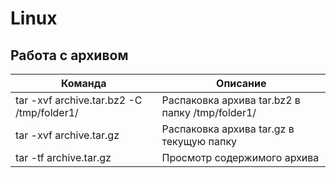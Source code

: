 # Linux

## Работа с архивом

|Команда|Описание|
|-------|--------|
|tar -xvf archive.tar.bz2 -C /tmp/folder1/|Распаковка архива tar.bz2 в папку /tmp/folder1/|
|tar -xvf archive.tar.gz |Распаковка архива tar.gz в текущую папку|
|tar -tf archive.tar.gz|Просмотр содержимого архива|



